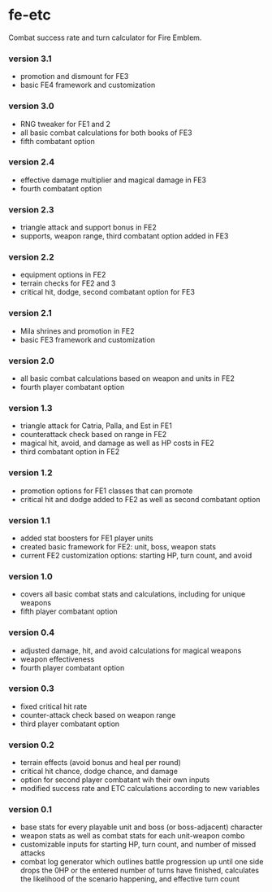 # fe-etc
Combat success rate and turn calculator for Fire Emblem.
### version 3.1
- promotion and dismount for FE3
- basic FE4 framework and customization
### version 3.0
- RNG tweaker for FE1 and 2
- all basic combat calculations for both books of FE3
- fifth combatant option
### version 2.4
- effective damage multiplier and magical damage in FE3
- fourth combatant option
### version 2.3
- triangle attack and support bonus in FE2
- supports, weapon range, third combatant option added in FE3
### version 2.2
- equipment options in FE2
- terrain checks for FE2 and 3
- critical hit, dodge, second combatant option for FE3
### version 2.1
- Mila shrines and promotion in FE2
- basic FE3 framework and customization
### version 2.0
- all basic combat calculations based on weapon and units in FE2
- fourth player combatant option
### version 1.3
- triangle attack for Catria, Palla, and Est in FE1
- counterattack check based on range in FE2
- magical hit, avoid, and damage as well as HP costs in FE2
- third combatant option in FE2
### version 1.2
- promotion options for FE1 classes that can promote
- critical hit and dodge added to FE2 as well as second combatant option
### version 1.1
- added stat boosters for FE1 player units
- created basic framework for FE2: unit, boss, weapon stats
- current FE2 customization options: starting HP, turn count, and avoid
### version 1.0
- covers all basic combat stats and calculations, including for unique weapons
- fifth player combatant option
### version 0.4
- adjusted damage, hit, and avoid calculations for magical weapons
- weapon effectiveness
- fourth player combatant option
### version 0.3 
- fixed critical hit rate
- counter-attack check based on weapon range
- third player combatant option
### version 0.2 
- terrain effects (avoid bonus and heal per round)
- critical hit chance, dodge chance, and damage
- option for second player combatant wih their own inputs
- modified success rate and ETC calculations according to new variables
### version 0.1   
- base stats for every playable unit and boss (or boss-adjacent) character
- weapon stats as well as combat stats for each unit-weapon combo
- customizable inputs for starting HP, turn count, and number of missed attacks
- combat log generator which outlines battle progression up until one side drops the 0HP or the entered number of turns have finished, calculates the likelihood of the scenario happening, and effective turn count
